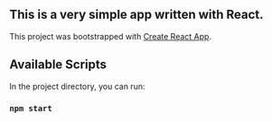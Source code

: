 ## This is a very simple app written with React.

This project was bootstrapped with [Create React App](https://github.com/facebook/create-react-app).

## Available Scripts

In the project directory, you can run:

### `npm start`

